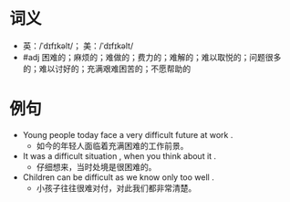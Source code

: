 # 词义
- 英：/ˈdɪfɪkəlt/； 美：/ˈdɪfɪkəlt/
- #adj 困难的；麻烦的；难做的；费力的；难解的；难以取悦的；问题很多的；难以讨好的；充满艰难困苦的；不愿帮助的
# 例句
- Young people today face a very difficult future at work .
	- 如今的年轻人面临着充满困难的工作前景。
- It was a difficult situation , when you think about it .
	- 仔细想来，当时处境是很困难的。
- Children can be difficult as we know only too well .
	- 小孩子往往很难对付，对此我们都非常清楚。

